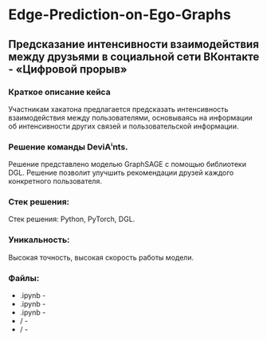 # Edge-Prediction-on-Ego-Graphs

## Предсказание интенсивности взаимодействия между друзьями в социальной сети ВКонтакте - «Цифровой прорыв»

### Краткое описание кейса
Участникам хакатона предлагается предсказать интенсивность взаимодействия между пользователями, основываясь на информации об интенсивности других связей и пользовательской информации. 

### Решение команды DeviAⁱnts.
Решение представлено моделью GraphSAGE с помощью библиотеки DGL. Решение позволит улучшить рекомендации друзей каждого конкретного пользователя.

### Стек решения:
Стек решения: Python, PyTorch, DGL.

### Уникальность:
Высокая точность, высокая скорость работы модели.

### Файлы:
- .ipynb - 
- .ipynb - 
- .ipynb - 
- / - 
- / - 
